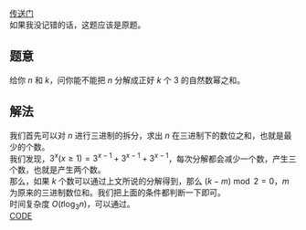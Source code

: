 [传送门](https://www.luogu.com.cn/problem/AT_arc164_a)    
如果我没记错的话，这题应该是原题。    
## 题意   
给你 $n$ 和 $k$，问你能不能把 $n$ 分解成正好 $k$ 个 $3$ 的自然数幂之和。     
## 解法   
我们首先可以对 $n$ 进行三进制的拆分，求出 $n$ 在三进制下的数位之和，也就是最少的个数。     
我们发现，$3^x(x≥1)=3^{x-1}+3^{x-1}+3^{x-1}$，每次分解都会减少一个数，产生三个数，也就是产生两个数。     
那么，如果 $k$ 个数可以通过上文所说的分解得到，那么 $(k-m)\bmod 2=0$，$m$ 为原来的三进制数位和。我们把上面的条件都判断一下即可。    
时间复杂度 $O(t\log_3n)$，可以通过。      
[CODE](https://www.luogu.com.cn/paste/r7u65dhk)